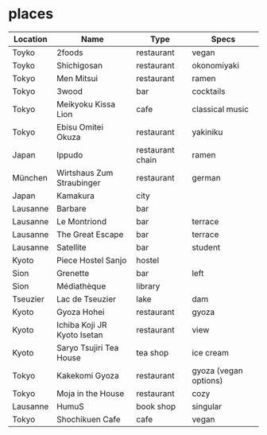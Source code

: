 # places

| Location | Name                        | Type             | Specs                 |
| -------- | --------------------------- | ---------------- | --------------------- |
| Toyko    | 2foods                      | restaurant       | vegan                 |
| Toyko    | Shichigosan                 | restaurant       | okonomiyaki           |
| Tokyo    | Men Mitsui                  | restaurant       | ramen                 |
| Tokyo    | 3wood                       | bar              | cocktails             |
| Tokyo    | Meikyoku Kissa Lion         | cafe             | classical music       |
| Tokyo    | Ebisu Omitei Okuza          | restaurant       | yakiniku              |
| Japan    | Ippudo                      | restaurant chain | ramen                 |
| München  | Wirtshaus Zum Straubinger   | restaurant       | german                |
| Japan    | Kamakura                    | city             |                       |
| Lausanne | Barbare                     | bar              |                       |
| Lausanne | Le Montriond                | bar              | terrace               |
| Lausanne | The Great Escape            | bar              | terrace               |
| Lausanne | Satellite                   | bar              | student               |
| Kyoto    | Piece Hostel Sanjo          | hostel           |                       |
| Sion     | Grenette                    | bar              | left                  |
| Sion     | Médiathèque                 | library          |                       |
| Tseuzier | Lac de Tseuzier             | lake             | dam                   |
| Kyoto    | Gyoza Hohei                 | restaurant       | gyoza                 |
| Kyoto    | Ichiba Koji JR Kyoto Isetan | restaurant       | view                  |
| Kyoto    | Saryo Tsujiri Tea House     | tea shop         | ice cream             |
| Tokyo    | Kakekomi Gyoza              | restaurant       | gyoza (vegan options) |
| Tokyo    | Moja in the House           | restaurant       | cozy                  |
| Lausanne | HumuS                       | book shop        | singular              |
| Tokyo    | Shochikuen Cafe             | cafe             | vegan                 |

